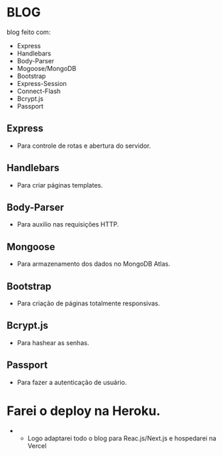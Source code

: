 # BLOG
blog feito com:
-    Express
-    Handlebars
-    Body-Parser
-    Mogoose/MongoDB
-    Bootstrap
-    Express-Session
-    Connect-Flash
-    Bcrypt.js
-    Passport

## Express
- Para controle de rotas e abertura do servidor.

## Handlebars
- Para criar páginas templates.

## Body-Parser
- Para auxilio nas requisições HTTP.

## Mongoose
- Para armazenamento dos dados no MongoDB Atlas.

## Bootstrap
- Para criação de páginas totalmente responsivas.

## Bcrypt.js
- Para hashear as senhas.

## Passport
- Para fazer a autenticação de usuário.
# Farei o deploy na Heroku.
- - Logo adaptarei todo o blog para Reac.js/Next.js e hospedarei na Vercel
